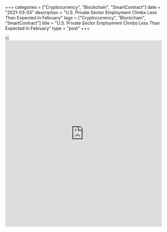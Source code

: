 +++
categories = ["Cryptocurrency", "Blockchain", "SmartContract"]
date = "2021-03-03"
description = "U.S. Private Sector Employment Climbs Less Than Expected In February"
tags = ["Cryptocurrency", "Blockchain", "SmartContract"]
title = "U.S. Private Sector Employment Climbs Less Than Expected In February"
type = "post"
+++

{{<iframe id="large-banner" src="https://www.bounty.group/#slide=11.0" width="100%" height="600" scrolling="no" style="border: 0px solid rgb(216, 221, 230); border-radius: 3px;">}}

Payroll processor ADP released a report on Wednesday showing private
sector employment in the U.S. increased by much less than expected in
the month of February.

ADP said private sector employment rose by 117,000 jobs in February
after climbing by an upwardly revised 195,000 jobs in January.

Economists had expected employment to increase by 177,000 jobs compared
to the addition of 174,000 jobs originally reported for the previous
month.

On Friday, the Labor Department is scheduled to release its more closely
watched monthly employment report, which includes both public and
private sector jobs.

For comments and feedback [contact](https://www.playgroundfx.com/contact/): editorial@rtt[news](https://www.letsplayfx.com/blog/forex-news-website/).com

[Economic News][1]

 **What parts of the world are seeing the best (and worst) economic
performances lately? Click[here][2] to check out our [Econ Scorecard][2]
and find out! See up-to-the-moment [ranking](https://www.playgroundfx.com/blog/crypto-exchange-ranking/)s for the best and worst
performers in [GDP][2], [unemployment rate][3], [inflation][4] and much
more.**

   1. www.rtt[news](https://www.letsplayfx.com/blog/forex-news-website/).com/Content/EconomicNews.aspx
   2. www.rtt[news](https://www.letsplayfx.com/blog/forex-news-website/).com/economic-scorecard/world-rank/GDP/highest-performance.aspx
   3. www.rtt[news](https://www.letsplayfx.com/blog/forex-news-website/).com/economic-scorecard/world-rank/unemployment-rate/lowest-performance.aspx
   4. www.rtt[news](https://www.letsplayfx.com/blog/forex-news-website/).com/economic-scorecard/world-rank/CPI/highest-performance.aspx